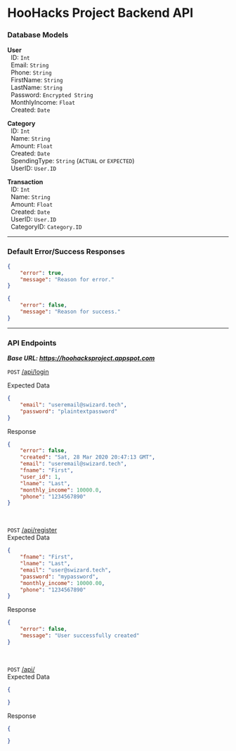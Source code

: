 # HooHacks Project Backend API

### Database Models
**User**  
&nbsp;&nbsp;ID: `Int`  
&nbsp;&nbsp;Email: `String`  
&nbsp;&nbsp;Phone: `String`  
&nbsp;&nbsp;FirstName: `String`  
&nbsp;&nbsp;LastName: `String`  
&nbsp;&nbsp;Password: `Encrypted String`  
&nbsp;&nbsp;MonthlyIncome: `Float`  
&nbsp;&nbsp;Created: `Date`  

**Category**  
&nbsp;&nbsp;ID: `Int`  
&nbsp;&nbsp;Name: `String`  
&nbsp;&nbsp;Amount: `Float`  
&nbsp;&nbsp;Created: `Date`  
&nbsp;&nbsp;SpendingType: `String` (`ACTUAL` or `EXPECTED`)  
&nbsp;&nbsp;UserID: `User.ID`  

**Transaction**  
&nbsp;&nbsp;ID: `Int`  
&nbsp;&nbsp;Name: `String`  
&nbsp;&nbsp;Amount: `Float`  
&nbsp;&nbsp;Created: `Date`  
&nbsp;&nbsp;UserID: `User.ID`  
&nbsp;&nbsp;CategoryID: `Category.ID`  

<hr>

### Default Error/Success Responses  
```json
{
    "error": true,
    "message": "Reason for error."
}
```
```json
{
    "error": false,
    "message": "Reason for success."
}
```  

<hr>

### API Endpoints
***Base URL: https://hoohacksproject.appspot.com***  

`POST` [/api/login]()  

Expected Data
```json
{
    "email": "useremail@swizard.tech",
    "password": "plaintextpassword"
}
```  

Response
```json
{
    "error": false,
    "created": "Sat, 28 Mar 2020 20:47:13 GMT",
    "email": "useremail@swizard.tech",
    "fname": "First",
    "user_id": 1,
    "lname": "Last",
    "monthly_income": 10000.0,
    "phone": "1234567890"
}
```  
<br>

`POST` [/api/register]()  
Expected Data
```json
{
    "fname": "First",
    "lname": "Last",
    "email": "user@swizard.tech",
    "password": "mypassword",
    "monthly_income": 10000.00,
    "phone": "1234567890"
}
```  

Response  
```json
{
    "error": false,
    "message": "User successfully created"
}
```  
<br>

`POST` [/api/]()  
Expected Data
```json
{

}
```  

Response  
```json
{

}
```  
<br>

